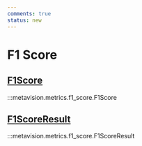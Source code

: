```yaml
---
comments: true
status: new
---
```


# F1 Score

<div class="md-typeset">
    <h2><a href="#metavision.metrics.f1_score.F1Score">F1Score</a></h2>
</div>

:::metavision.metrics.f1_score.F1Score

<div class="md-typeset">
    <h2><a href="#metavision.metrics.f1_score.F1ScoreResult">F1ScoreResult</a></h2>
</div>

:::metavision.metrics.f1_score.F1ScoreResult
